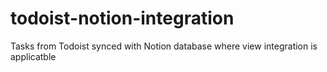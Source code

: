 # todoist-notion-integration
Tasks from Todoist synced with Notion database where view integration is applicatble

